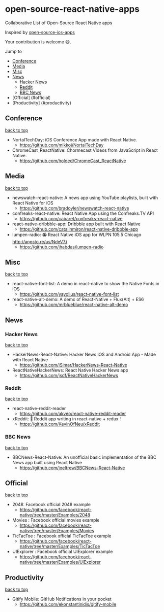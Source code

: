 # open-source-react-native-apps
Collaborative List of Open-Source React Native apps

Inspired by [open-source-ios-apps](https://github.com/dkhamsing/open-source-ios-apps)

Your contribution is welcome :smile:.
 
Jump to 
- [Conference](#conference)
- [Media](#media)
- [Misc](#misc)
- [News](#news) 
  - [Hacker News](#hacker-news)
  - [Reddit](#reddit)
  - [BBC News](#bbc-news)
- [Official] (#official)
- [Productivity] (#productivity)

## Conference

[back to top](#readme)

- NortalTechDay: iOS Conference App made with React Native.
  - https://github.com/mikkoj/NortalTechDay
- ChromeCast_ReactNative: Chormecast Videos from JavaScript in React Native.
  - https://github.com/holoed/ChromeCast_ReactNative   



## Media

[back to top](#readme) 

- newswatch-react-native: A news app using YouTube playlists, built with React Native for iOS
  - https://github.com/bradoyler/newswatch-react-native
- confreaks-react-native: React Native App using the Confreaks.TV API
   - https://github.com/cabaret/confreaks-react-native 
- react-native-dribbble-app: Dribbble app built with React Native
    - https://github.com/catalinmiron/react-native-dribbble-app
- lumpen-radio: 📻 React Native iOS app for WLPN 105.5 Chicago http://appsto.re/us/NdeV7.i
    - https://github.com/jhabdas/lumpen-radio    
  
  
## Misc

[back to top](#readme) 

- react-native-font-list: A demo in react-native to show the Native Fonts in iOS
  - https://github.com/yayolius/react-native-font-list
- react-native-alt-demo: A demo of React-Native + Flux(Alt) + ES6
   - https://github.com/mrblueblue/react-native-alt-demo

## News
 
### Hacker News 
 
[back to top](#readme) 
 
- HackerNews-React-Native: Hacker News iOS and Android App - Made with React Native
  - https://github.com/iSimar/HackerNews-React-Native
- ReactNativeHackerNews: React Native Hacker News app
  - https://github.com/jsdf/ReactNativeHackerNews 
  
### Reddit

[back to top](#readme)

- react-native-reddit-reader
  - https://github.com/akveo/react-native-reddit-reader
- xReddit: 🎃 Reddit app writing in react-native + redux !
  - https://github.com/KevinOfNeu/xReddit

### BBC News

[back to top](#readme)

- BBCNews-React-Native: An unofficial basic implementation of the BBC News app built using React Native
  - https://github.com/joeltrew/BBCNews-React-Native
 

## Official 

[back to top](#readme) 
 
- 2048: Facebook official 2048 example
  - https://github.com/facebook/react-native/tree/master/Examples/2048
- Movies : Facebook official movies example
  - https://github.com/facebook/react-native/tree/master/Examples/Movies
- TicTacToe : Facebook official TicTacToe example
  - https://github.com/facebook/react-native/tree/master/Examples/TicTacToe
- UIExplorer : Facebook official UIExplorer example
  - https://github.com/facebook/react-native/tree/master/Examples/UIExplorer
  
 
## Productivity

[back to top](#readme) 

- Gitify Mobile: GitHub Notifications in your pocket
  - https://github.com/ekonstantinidis/gitify-mobile

